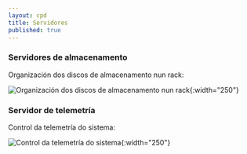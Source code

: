 ```yaml
---
layout: cpd
title: Servidores
published: true
---
```




### Servidores de almacenamento

Organización dos discos de almacenamento nun rack:

![Organización dos discos de almacenamento nun rack ]({{site.baseurl}}/fotos/servAlmacenamento.jpg){:width="250"}

### Servidor de telemetría

Control da telemetría do sistema:

![Control da telemetría do sistema ]({{site.baseurl}}/fotos/servTelemetria.jpg){:width="250"}
